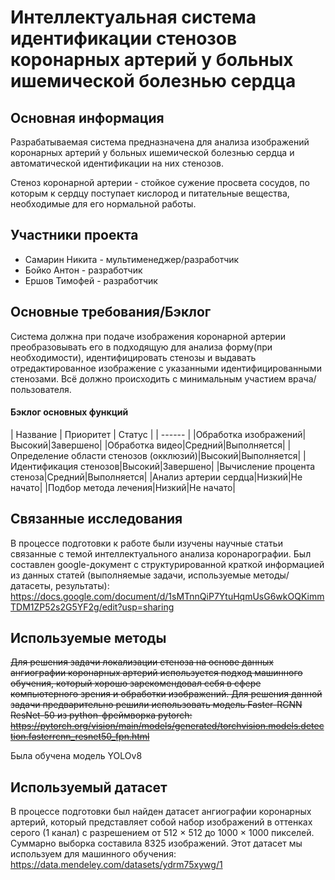 # Интеллектуальная система идентификации стенозов коронарных артерий у больных ишемической болезнью сердца



## Основная информация

Разрабатываемая система предназначена для анализа изображений коронарных артерий у больных ишемической болезнью сердца и автоматической идентификации на них стенозов.

Стеноз коронарной артерии - стойкое сужение просвета сосудов, по которым к сердцу поступает кислород и питательные вещества, необходимые для его нормальной работы.
## Участники проекта

- Самарин Никита - мультименеджер/разработчик
- Бойко Антон - разработчик
- Ершов Тимофей - разработчик

## Основные требования/Бэклог

Система должна при подаче изображения коронарной артерии преобразовывать его в подходящую для анализа форму(при необходимости), идентифицировать стенозы и выдавать отредактированное изображение с указанными идентифицированными стенозами. Всё должно происходить с минимальным участием врача/пользователя.

#### Бэклог основных функций
| Название | Приоритет | Статус |
| ------ |
|Обработка изображений|Высокий|Завершено|
|Обработка видео|Средний|Выполняется|
|Определение области стенозов (окклюзий)|Высокий|Выполняется|
|Идентификация стенозов|Высокий|Завершено|
|Вычисление процента стеноза|Средний|Выполняется|
|Анализ артерии сердца|Низкий|Не начато|
|Подбор метода лечения|Низкий|Не начато|

## Связанные исследования

В процессе подготовки к работе были изучены научные статьи связанные с темой интеллектуального анализа коронарографии. Был составлен google-документ с структурированной краткой информацией из данных статей (выполняемые задачи, используемые методы/датасеты, результаты):
https://docs.google.com/document/d/1sMTnnQiP7YtuHqmUsG6wkOQKimmTDM1ZP52s2G5YF2g/edit?usp=sharing

## Используемые методы

~~Для решения задачи локализации стеноза на
основе данных ангиографии коронарных артерий
используется подход машинного обучения, который хорошо зарекомендовал себя в сфере компьютерного зрения и обработки изображений. Для решения данной задачи предварительно решили использовать модель Faster-RCNN ResNet-50 из python-фреймворка pytorch:
https://pytorch.org/vision/main/models/generated/torchvision.models.detection.fasterrcnn_resnet50_fpn.html~~

Была обучена модель YOLOv8



## Используемый датасет

В процессе подготовки был найден датасет ангиографии коронарных артерий, который представляет собой набор изображений в оттенках серого (1 канал) c разрешением от 512 × 512 до 1000 × 1000 пикселей. Суммарно выборка составила 8325 изображений. Этот датасет мы используем для машинного обучения:
https://data.mendeley.com/datasets/ydrm75xywg/1

